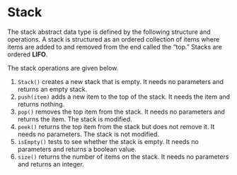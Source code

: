 # Stack

The stack abstract data type is defined by the following structure and operations. 
A stack is structured as an ordered collection of items where items are added to and removed from the end called the “top.” Stacks are ordered **LIFO**. 

The stack operations are given below.

1. `Stack()` creates a new stack that is empty. It needs no parameters and returns an empty stack.
2. `push(item)` adds a new item to the top of the stack. It needs the item and returns nothing.
3. `pop()` removes the top item from the stack. It needs no parameters and returns the item. The stack is modified.
4. `peek()` returns the top item from the stack but does not remove it. It needs no parameters. The stack is not modified.
5. `isEmpty()` tests to see whether the stack is empty. It needs no parameters and returns a boolean value.
6. `size()` returns the number of items on the stack. It needs no parameters and returns an integer.
